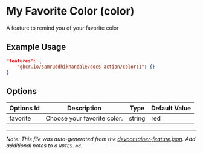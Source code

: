 
# My Favorite Color (color)

A feature to remind you of your favorite color

## Example Usage

```json
"features": {
    "ghcr.io/samruddhikhandale/docs-action/color:1": {}
}
```

## Options

| Options Id | Description | Type | Default Value |
|-----|-----|-----|-----|
| favorite | Choose your favorite color. | string | red |



---

_Note: This file was auto-generated from the [devcontainer-feature.json](https://github.com/samruddhikhandale/docs-action/blob/main/src/color/devcontainer-feature.json).  Add additional notes to a `NOTES.md`._

